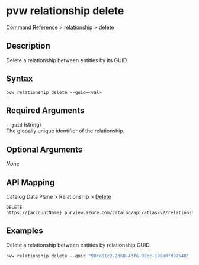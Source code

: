 # pvw relationship delete
[Command Reference](../../../README.md#command-reference) > [relationship](./main.md) > delete

## Description
Delete a relationship between entities by its GUID.

## Syntax
```
pvw relationship delete --guid=<val>
```

## Required Arguments
`--guid` (string)  
The globally unique identifier of the relationship.

## Optional Arguments
*None*

## API Mapping
Catalog Data Plane > Relationship > [Delete](https://docs.microsoft.com/en-us/rest/api/purview/catalogdataplane/relationship/delete)
```
DELETE https://{accountName}.purview.azure.com/catalog/api/atlas/v2/relationship/guid/{guid}
```

## Examples
Delete a relationship between entities by relationship GUID.
```powershell
pvw relationship delete --guid "90ca81c2-2d68-43f6-90cc-198a0fd07548"
```
